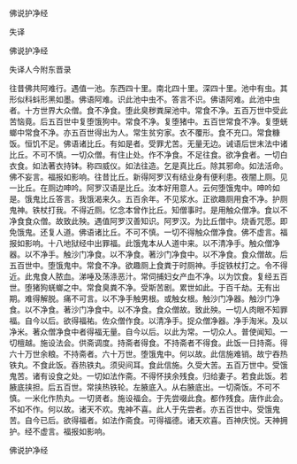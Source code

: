   佛说护净经  

失译  

佛说护净经  

失译人今附东晋录  

往昔佛共阿难行。遇值一池。东西四十里。南北四十里。深四十里。池中有虫。其形似科蚪形黑如墨。佛语阿难。识此池中虫不。答言不识。佛语阿难。此池中虫者。十方世界大众僧。食不净食。堕此臭秽粪屎池中。常食不净。五百万世中受此苦恼竟。后五百世中复堕饿狗中。常食不净。复堕猪中。五百世常食不净。复堕蜣螂中常食不净。亦五百世得出为人。常生贫穷家。衣不覆形。食不充口。常食糠饭。恒饥不足。佛语诸比丘。有如是者。受罪尤苦。无量无边。诫语后世末法中诸比丘。不可不慎。一切众僧。有住止处。作不净食。不足往食。欲净食者。一切白衣食。如法著衣持钵。称四威仪。如法往造。乞是真比丘。除其邪命。如法活命。佛不妄言。福报如影响。往昔比丘。新得阿罗汉有结业身有便利患。夜闇上厕。见一比丘。在厕边呻吟。阿罗汉语是比丘。汝本好用意人。云何堕饿鬼中。呻吟如是。饿鬼比丘答言。我饿渴来久。五百余年。不见浆水。正欲趣厕用食不净。护厕鬼神。铁杖打我。不得近厕。忆念本曾作比丘。知僧事时。是用触众僧净。食以不净食食众僧。故致此殃。遇值阿罗汉善知识。阿罗汉。为比丘僧中。烧香咒愿。即免饿鬼。还复人道。佛语诸比丘。不可不慎。一切不得触众僧净食。佛不虚言。福报如影响。十八地狱经中出罪福。此饿鬼本从人道中来。以不清净手。触众僧净器。以不净手。触沙门净食。以不净食。著沙门净食中。以不净食。食众僧故。后五百世中。堕饿鬼中。常食不净。欲趣厕上食粪于时厕神。手捉铁杖打之。令不得近。此鬼食人脓血。涕唾及荡涤恶汁。常伺捕妇女产血不净。以为饮食。复经五百世。堕猪狗蜣螂之中。常食臭粪不净。受斯苦剧。累世如此。于百千劫。无有出期。难得解脱。痛不可言。以不净手触男根。或触女根。触沙门净器。触沙门净食。以不净食。著沙门净食中。以不净食。食众僧故。致此殃。一切人肉眼不知罪福。自今以后。欲得福祐。佐众僧作食。以清净手。捉众僧净器。净手淘米。及以净米。著众僧净食中者得福无量。自今以后。以此为常。一切众人。普使闻知。一切檀越。施设法会。供斋调度。持斋者得食。不持斋者不得食。此饭一日持斋。得六十万世余粮。不持斋者。六十万世。堕饿鬼中。何以故。此信施难销。故宁吞热铁丸。不食此饭。吞热铁丸。须臾间耳。食此信施。久受大苦。五百万世中。受饿鬼苦。诸有设食之处。一切如法作斋。不得怀挟余残食。归给妻子。若食此饭。若腋底挟担。后五百世。常挟热铁轮。左腋底入。从右腋底出。一切斋饭。不可不慎。一米化作热丸。一切贤者。施设福会。于先尝啜此食。都作残食。唐作此会。不如不作。何以故。诸天不欢。鬼神不喜。此人于先尝者。亦五百世中。受饿鬼苦。自今已后。欲得福者。如法作斋食。可得福德。诸天欢喜。百神庆悦。天神拥护。经不虚言。福报如影响。  

佛说护净经  
